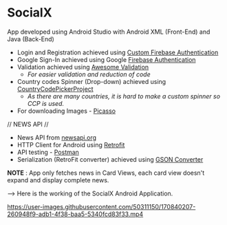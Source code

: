 # SocialX

App developed using Android Studio with Android XML (Front-End) and Java (Back-End)

- Login and Registration achieved using [Custom Firebase Authentication](https://firebase.google.com/docs/auth)
- Google Sign-In achieved using Google [Firebase Authentication](https://firebase.google.com/docs/auth)
- Validation achieved using [Awesome Validation](https://github.com/thyrlian/AwesomeValidation)
  - _For easier validation and reduction of code_
- Country codes Spinner (Drop-down) achieved using [CountryCodePickerProject](https://github.com/hbb20/CountryCodePickerProject)
  - _As there are many countries, it is hard to make a custom spinner so CCP is used._  
- For downloading Images - [Picasso](https://github.com/square/picasso)

// NEWS API //

- News API from [newsapi.org](https://newsapi.org/)
- HTTP Client for Android using [Retrofit](https://github.com/square/retrofit)
- API testing - [Postman](https://www.postman.com/)
- Serialization (RetroFit converter) achieved using [GSON Converter](https://github.com/square/retrofit/blob/master/retrofit-converters/gson/README.md)

**NOTE** : App only fetches news in Card Views, each card view doesn't expand and display complete news.

--> Here is the working of the SocialX Android Application.

https://user-images.githubusercontent.com/50311150/170840207-260948f9-adb1-4f38-baa5-5340fcd83f33.mp4



